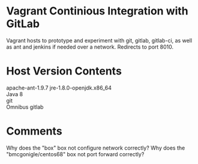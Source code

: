 # Vagrant Continious Integration with GitLab
Vagrant hosts to prototype and experiment with git, gitlab, gitlab-ci, as well as ant and jenkins if needed over a network. 
Redirects to port 8010.

Host Version Contents
========
apache-ant-1.9.7
jre-1.8.0-openjdk.x86_64  
Java 8  
git  
Omnibus gitlab

Comments
========
Why does the "box" box not configure network correctly?
Why does the "bmcgonigle/centos68" box not port forward correctly? 
